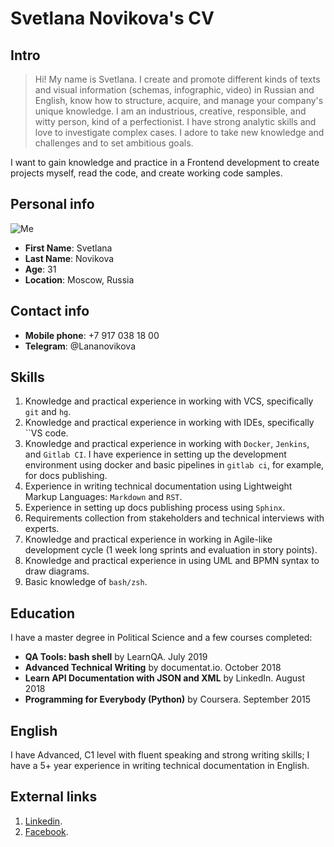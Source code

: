# Svetlana Novikova's CV

## Intro

>Hi! My name is Svetlana. I create and promote different kinds of texts and visual information (schemas, infographic, video) in Russian and English, know how to structure, acquire, and manage your company's unique knowledge. I am an industrious, creative, responsible, and witty person, kind of a perfectionist. I have strong analytic skills and love to investigate complex cases. I adore to take new knowledge and challenges and to set ambitious goals.

I want to gain knowledge and practice in a Frontend development to create projects myself, read the code, and create working code samples. 

## Personal info

![Me](http://profyclub.ru/uploads/3/fb/178fc8b49892cac2dcd7b1f2b8c32.jpg)

* **First Name**: Svetlana 
* **Last Name**: Novikova
* **Age**: 31
* **Location**: Moscow, Russia

## Contact info

* **Mobile phone**: +7 917 038 18 00
* **Telegram**: @Lananovikova

## Skills

1. Knowledge and practical experience in working with VCS, specifically `git` and `hg`. 
2. Knowledge and practical experience in working with IDEs, specifically ``VS code.
3. Knowledge and practical experience in working with `Docker`, `Jenkins`, and `Gitlab CI`. I have experience in setting up the development environment using docker and basic pipelines in `gitlab ci`, for example, for docs publishing. 
4. Experience in writing technical documentation using Lightweight Markup Languages: `Markdown` and `RST`.
5. Experience in setting up docs publishing process using `Sphinx`. 
6. Requirements collection from stakeholders and technical interviews with experts.
7. Knowledge and practical experience in working in Agile-like development cycle (1 week long sprints and evaluation in story points). 
8. Knowledge and practical experience in using UML and BPMN syntax to draw diagrams. 
9. Basic knowledge of `bash/zsh`. 

## Education

I have a master degree in Political Science and a few courses completed: 

* **QA Tools: bash shell** by LearnQA. July 2019
* **Advanced Technical Writing** by documentat.io. October 2018
* **Learn API Documentation with JSON and XML** by LinkedIn. August 2018
* **Programming for Everybody (Python)** by Coursera. September 2015 

## English

I have Advanced, C1 level with fluent speaking and strong writing skills; I have a 5+ year experience in writing technical documentation in English. 

## External links

1. [Linkedin](https://www.linkedin.com/in/svetlana-novikova/).
2. [Facebook](https://www.facebook.com/svetlnovikova).